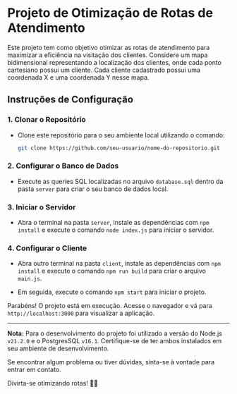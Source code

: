 # Projeto de Otimização de Rotas de Atendimento

Este projeto tem como objetivo otimizar as rotas de atendimento para maximizar a eficiência na visitação dos clientes. Considere um mapa bidimensional representando a localização dos clientes, onde cada ponto cartesiano possui um cliente. Cada cliente cadastrado possui uma coordenada X e uma coordenada Y nesse mapa.

## Instruções de Configuração

### 1. Clonar o Repositório

- Clone este repositório para o seu ambiente local utilizando o comando:
  ```bash
  git clone https://github.com/seu-usuario/nome-do-repositorio.git
  

### 2. Configurar o Banco de Dados

- Execute as queries SQL localizadas no arquivo `database.sql` dentro da pasta `server` para criar o seu banco de dados local.

### 3. Iniciar o Servidor

- Abra o terminal na pasta `server`, instale as dependências com `npm install` e execute o comando `node index.js` para iniciar o servidor.

### 4. Configurar o Cliente

- Abra outro terminal na pasta `client`, instale as dependências com `npm install` e execute o comando `npm run build` para criar o arquivo `main.js`.

- Em seguida, execute o comando `npm start` para iniciar o projeto.

Parabéns! O projeto está em execução. Acesse o navegador e vá para `http://localhost:3000` para visualizar a aplicação.

---

**Nota:** Para o desenvolvimento do projeto foi utilizado a versão do Node.js `v21.2.0` e o PostgresSQL `v16.1`. Certifique-se de ter ambos instalados em seu ambiente de desenvolvimento.

Se encontrar algum problema ou tiver dúvidas, sinta-se à vontade para entrar em contato.

Divirta-se otimizando rotas! 🚗💨
